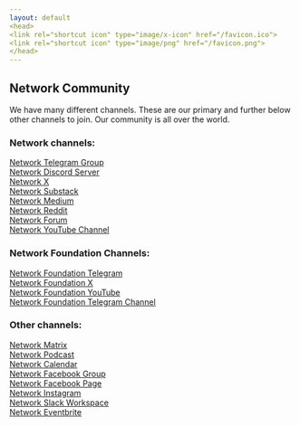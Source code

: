 ```yaml
---
layout: default
<head>
<link rel="shortcut icon" type="image/x-icon" href="/favicon.ico">
<link rel="shortcut icon" type="image/png" href="/favicon.png">
</head>
---
```

## Network Community
We have many different channels. These are our primary and further below other channels to join. Our community is all over the world.

### Network channels:
<a href="https://t.me/networkx" target="_blank">Network Telegram Group</a>
<br>
<a href="https://discord.gg/sCtK6YK" target="_blank">Network Discord Server</a>
<br>
<a href="https://x.com/netxork" target="_blank">Network X</a>
<br>
<a href="https://network.substack.com" target="_blank">Network Substack</a>
<br>
<a href="https://network.medium.com" target="_blank">Network Medium</a>
<br>
<a href="https://reddit.com/r/netxork" target="_blank">Network Reddit</a>
<br>
<a href="https://network.flarum.cloud" target="_blank">Network Forum</a>
<br>
<a href="https://www.youtube.com/@netxork" target="_blank">Network YouTube Channel</a>
<br>

### Network Foundation Channels:
<a href="https://t.me/networkfoundation" target="_blank">Network Foundation Telegram</a>
<br>
<a href="https://x.com/networkfdn" target="_blank">Network Foundation X</a>
<br>
<a href="https://youtube.com/@networkfdn" target="_blank">Network Foundation YouTube</a>
<br>
<a href="https://t.me/networkfdn" target="_blank">Network Foundation Telegram Channel</a>
<br>


### Other channels:
<a href="https://matrix.to/#/!XNSlHnqIwCumTmcAhm:matrix.org" target="_blank">Network Matrix</a>
<br>
<a href="https://podcasters.spotify.com/pod/show/netxork" target="_blank">Network Podcast</a>
<br>
<a href="https://calendar.google.com/calendar/u/0?cid=dG9kcTBvdGt2YzF1MXM5dG9kOTIxN3FzdWNAZ3JvdXAuY2FsZW5kYXIuZ29vZ2xlLmNvbQ" target="_blank">Network Calendar</a>
<br>
<a href="https://facebook.com/groups/netxork" target="_blank">Network Facebook Group</a>
<br>
<a href="https://facebook.com/netxork" target="_blank">Network Facebook Page</a>
<br>
<a href="https://instagram.com/netxork" target="_blank">Network Instagram</a>
<br>
<a href="https://netxork.slack.com" target="_blank">Network Slack Workspace</a>
<br>
<a href="https://netxork.eventbrite.com" target="_blank">Network Eventbrite</a>
<br>







